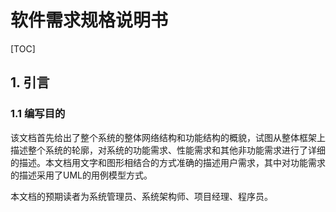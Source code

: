 #  软件需求规格说明书

[TOC]

## 1. 引言

### 1.1 编写目的

该文档首先给出了整个系统的整体网络结构和功能结构的概貌，试图从整体框架上描述整个系统的轮廓，对系统的功能需求、性能需求和其他非功能需求进行了详细的描述。本文档用文字和图形相结合的方式准确的描述用户需求，其中对功能需求的描述采用了UML的用例模型方式。

本文档的预期读者为系统管理员、系统架构师、项目经理、程序员。





